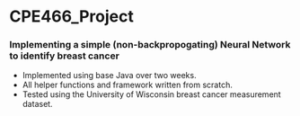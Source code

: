 # CPE466_Project
### Implementing a simple (non-backpropogating) Neural Network to identify breast cancer
* Implemented using base Java over two weeks.
* All helper functions and framework written from scratch.
* Tested using the University of Wisconsin breast cancer measurement dataset.
